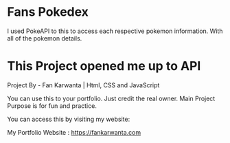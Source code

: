 # Fans Pokedex 

I used PokeAPI to this to access each respective pokemon information. With all of the pokemon details.

# This Project opened me up to API

Project By - Fan Karwanta | Html, CSS and JavaScript


You can use this to your portfolio. Just credit the real owner.
Main Project Purpose is for fun and practice.

You can access this by visiting my website: 

My Portfolio Website : https://fankarwanta.com
